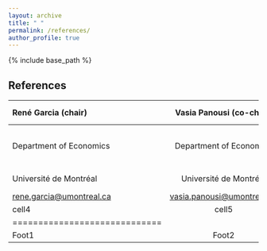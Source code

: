 ```yaml
---
layout: archive
title: " "
permalink: /references/
author_profile: true
---
```


{% include base_path %}


References
---
| René Garcia (chair) | Vasia Panousi (co-chair) | Caio Almeida |
|:--------|:-------:|--------:|
| Department of Economics   | Department of Economics   | Bendheim Center for Finance   |
| Université de Montréal   | Université de Montréal   | Princeton University   |
| rene.garcia@umontreal.ca  | vasia.panousi@umontreal.ca | cell3   |
| cell4   | cell5   | cell6   |
|=============================|
| Foot1   | Foot2   | Foot3   |
